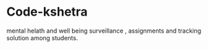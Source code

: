 # Code-kshetra
mental helath and  well being surveillance , assignments and tracking solution among students.
